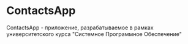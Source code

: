 # ContactsApp
ContactsApp - приложение, разрабатываемое в рамках университетского курса "Системное Программное Обеспечение"
